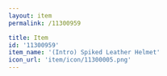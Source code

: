 ```yaml
---
layout: item
permalink: /11300959

title: Item
id: '11300959'
item_name: '(Intro) Spiked Leather Helmet'
icon_url: 'item/icon/11300005.png'
---
```


